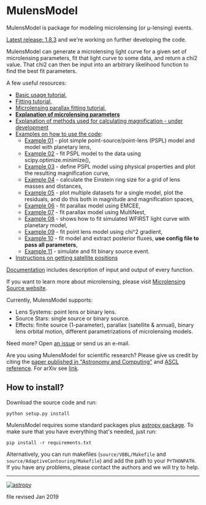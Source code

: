 # MulensModel

<dl>MulensModel is package for modeling microlensing (or &mu;-lensing) 
events. </dl>

[Latest release: 1.8.3](https://github.com/rpoleski/MulensModel/releases/latest) and we're working on further developing the code.

MulensModel can generate a microlensing light curve for a given set of microlensing parameters, fit that light curve to some data, and return a chi2 value. That chi2 can then be input into an arbitrary likelihood function to find the best fit parameters.

A few useful resources:

* [Basic usage tutorial](https://rpoleski.github.io/MulensModel/tutorial.html),
* [Fitting tutorial](https://rpoleski.github.io/MulensModel/tutorial_fit_pspl.html),
* [Microlensing parallax fitting tutorial](https://rpoleski.github.io/MulensModel/tutorial_fit_pi_E.html),
* [**Explanation of microlensing parameters**](documents/parameter_names.pdf)
* [Explanation of methods used for calculating magnification - under development](documents/magnification_methods.pdf)
* [Examples on how to use the code](examples/):
  * [Example 01](examples/example_01_models.py) - plot simple point-source/point-lens (PSPL) model and model with planetary lens,
  * [Example 02](examples/example_02_fitting.py) - fit PSPL model to the data using scipy.optimize.minimize(),
  * [Example 03](examples/example_03_mulenssystem.py) - define PSPL model using physical properties and plot the resulting magnification curve,
  * [Example 04](examples/example_04_einsteinring.py) - calculate the Einstein ring size for a grid of lens masses and distances,
  * [Example 05](examples/example_05_MB08310.py) - plot multiple datasets for a single model, plot the residuals, and do this both in magnitude and magnification spaces,
  * [Example 06](examples/example_06_fit_parallax_EMCEE.py) - fit parallax model using EMCEE,
  * [Example 07](examples/example_07_fit_parallax_MN.py) - fit parallax model using MultiNest,
  * [Example 08](examples/example_08_planet_grid_fitting.ipynb) - shows how to fit simulated WFIRST light curve with planetary model,
  * [Example 09](examples/example_09_gradient_fitting.py) - fit point lens model using chi^2 gradient,
  * [Example 10](examples/example_10_fitting_and_fluxes.py) - fit model and extract posterior fluxes, **use config file to pass all parameters**,
  * [Example 11](examples/example_11_binary_source.py) - simulate and fit binary source event.
* [Instructions on getting satellite positions](documents/Horizons_manual.md)

[Documentation](https://rpoleski.github.io/MulensModel/) includes description of input and output of every function. 

If you want to learn more about microlensing, please visit [Microlensing Source website](http://microlensing-source.org/).

Currently, MulensModel supports:
* Lens Systems: point lens or binary lens.
* Source Stars: single source or binary source.
* Effects: finite source (1-parameter), parallax (satellite & annual), binary lens orbital motion, different parametrizations of microlensing models.

Need more? Open [an issue](https://github.com/rpoleski/MulensModel/issues) or send us an e-mail. 

Are you using MulensModel for scientific research? Please give us credit by citing the [paper published in "Astronomy and Computing"](http://adsabs.harvard.edu/abs/2019A%26C....26...35P) and [ASCL reference](http://ascl.net/1803.006). For arXiv see [link](https://arxiv.org/abs/1803.01003).

## How to install?

Download the source code and run:
```
python setup.py install
```
MulensModel requires some standard packages plus [astropy package](http://www.astropy.org/). To make sure that you have everything that's needed, just run:
```
pip install -r requirements.txt
```
Alternatively, you can run makefiles (`source/VBBL/Makefile` and `source/AdaptiveContouring/Makefile`) and add the path to your `PYTHONPATH`. If you have any problems, please contact the authors and we will try to help.

---
[![astropy](http://img.shields.io/badge/powered%20by-AstroPy-orange.svg?style=flat)](http://www.astropy.org/)

file revised Jan 2019

